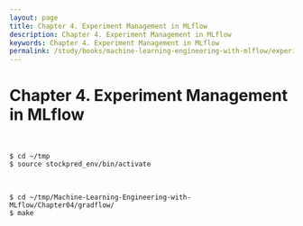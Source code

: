 ```yaml
---
layout: page
title: Chapter 4. Experiment Management in MLflow
description: Chapter 4. Experiment Management in MLflow
keywords: Chapter 4. Experiment Management in MLflow
permalink: /study/books/machine-learning-engineering-with-mlflow/experiment-management-in-mlflow/
---
```


# Chapter 4. Experiment Management in MLflow

<br/>

```
$ cd ~/tmp
$ source stockpred_env/bin/activate
```

<br/>

```
$ cd ~/tmp/Machine-Learning-Engineering-with-MLflow/Chapter04/gradflow/
$ make
```

